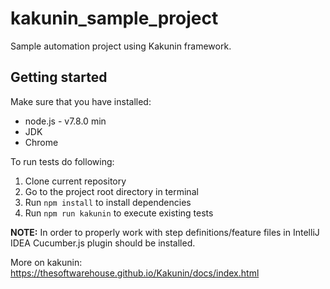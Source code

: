 # kakunin_sample_project
Sample automation project using Kakunin framework.

## Getting started

Make sure that you have installed:
* node.js - v7.8.0 min
* JDK
* Chrome

To run tests do following:
1. Clone current repository
1. Go to the project root directory in terminal
1. Run ```npm install``` to install dependencies
1. Run ```npm run kakunin``` to execute existing tests

**NOTE:**
In order to properly work with step definitions/feature files in IntelliJ IDEA Cucumber.js plugin should be installed.

More on kakunin: https://thesoftwarehouse.github.io/Kakunin/docs/index.html
